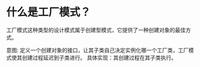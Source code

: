 # 什么是工厂模式？


工厂模式这种类型的设计模式属于创建型模式，它提供了一种创建对象的最佳方式。

意图: 定义一个创建对象的接口，让其子类自己决定实例化哪一个工厂类，工厂模式使其创建过程延迟到子类进行。
具体实现：其创建过程在其子类执行。
